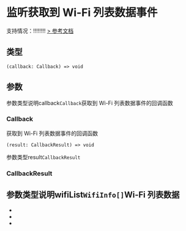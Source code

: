 # 监听获取到 Wi-Fi 列表数据事件
支持情况：!!!!!!!!
[> 参考文档
](https://developers.weixin.qq.com/miniprogram/dev/api/device/wifi/wx.onGetWifiList.html)
## 类型[​](onGetWifiList.html#类型)
```tsx
(callback: Callback) => void
```

## 参数[​](onGetWifiList.html#参数)
参数类型说明callback`Callback`获取到 Wi-Fi 列表数据事件的回调函数
### Callback[​](onGetWifiList.html#callback)
获取到 Wi-Fi 列表数据事件的回调函数
```tsx
(result: CallbackResult) => void
```
参数类型result`CallbackResult`
### CallbackResult[​](onGetWifiList.html#callbackresult)
参数类型说明wifiList`WifiInfo[]`Wi-Fi 列表数据
- 
- 

- 
-
